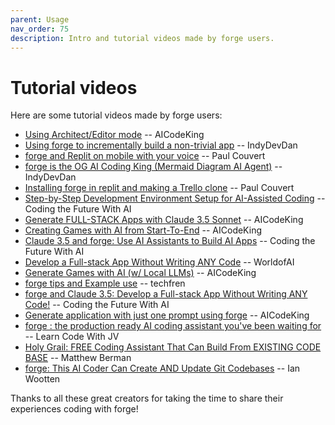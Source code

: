 ```yaml
---
parent: Usage
nav_order: 75
description: Intro and tutorial videos made by forge users.
---
```


# Tutorial videos

Here are some tutorial videos made by forge users:

- [Using Architect/Editor mode](https://www.youtube.com/watch?v=OPXslklVBZc) -- AICodeKing
- [Using forge to incrementally build a non-trivial app](https://youtu.be/QlUt06XLbJE) -- IndyDevDan
- [forge and Replit on mobile with your voice](https://x.com/itsPaulAi/status/1830987090617831810) -- Paul Couvert
- [forge is the OG AI Coding King (Mermaid Diagram AI Agent)](https://www.youtube.com/watch?v=ag-KxYS8Vuw) -- IndyDevDan
- [Installing forge in replit and making a Trello clone](https://x.com/itspaulai/status/1828834199597633724) -- Paul Couvert
- [Step-by-Step Development Environment Setup for AI-Assisted Coding](https://www.youtube.com/watch?v=DnBVgfe6ZQM) -- Coding the Future With AI
- [Generate FULL-STACK Apps with Claude 3.5 Sonnet](https://youtu.be/sKeIZGW8xzg) -- AICodeKing
- [Creating Games with AI from Start-To-End](https://youtu.be/sOd2YYZFMUs) -- AICodeKing
- [Claude 3.5 and forge: Use AI Assistants to Build AI Apps](https://youtu.be/0hIisJ3xAdU) -- Coding the Future With AI
- [Develop a Full-stack App Without Writing ANY Code](https://youtu.be/dzOWn8TI738) -- WorldofAI
- [Generate Games with AI (w/ Local LLMs)](https://youtu.be/DjVJpGzQbSA) -- AICodeKing
- [forge tips and Example use](https://www.youtube.com/watch?v=OsChkvGGDgw) -- techfren
- [forge and Claude 3.5: Develop a Full-stack App Without Writing ANY Code!](https://www.youtube.com/watch?v=BtAqHsySdSY) -- Coding the Future With AI
- [Generate application with just one prompt using forge](https://www.youtube.com/watch?v=Y-_0VkMUiPc&t=78s) -- AICodeKing
- [forge : the production ready AI coding assistant you've been waiting for](https://www.youtube.com/watch?v=zddJofosJuM) -- Learn Code With JV
- [Holy Grail: FREE Coding Assistant That Can Build From EXISTING CODE BASE](https://www.youtube.com/watch?v=df8afeb1FY8) -- Matthew Berman
- [forge: This AI Coder Can Create AND Update Git Codebases](https://www.youtube.com/watch?v=EqLyFT78Sig) -- Ian Wootten

Thanks to all these great creators for taking the time
to share their experiences coding with forge!
